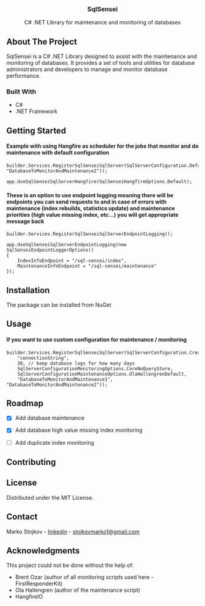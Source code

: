 <div align="center">
  <h3 align="center">SqlSensei</h3>

  <p align="center">
    C# .NET Library for maintenance and monitoring of databases
  </p>
</div>

## About The Project

SqlSensei is a C# .NET Library designed to assist with the maintenance and monitoring of databases. It provides a set of tools and utilities for database administrators and developers to manage and monitor database performance.

### Built With

- C#
- .NET Framework

<!-- GETTING STARTED -->

## Getting Started

<h4>Example with using Hangfire as scheduler for the jobs that monitor and do maintenance with default configuration</h4>

```
builder.Services.RegisterSqlSenseiSqlServer(SqlServerConfiguration.Default("connectionString","DatabaseToMonitorAndMaintenance1", "DatabaseToMonitorAndMaintenance2"));

app.UseSqlSenseiSqlServerHangfire(SqlSenseiHangfireOptions.Default);
```

<h4>These is an option to use endpoint logging meaning there will be endpoints you can send requests to and in case of errors with maintenance (index rebuilds, statistics update) and maintenance
priorities (high value missing index, etc...) you will get appropriate message back</h4>

```
builder.Services.RegisterSqlSenseiSqlServerEndpointLogging();

app.UseSqlSenseiSqlServerEndpointLogging(new SqlSenseiEndpointLoggerOptions()
{
    IndexInfoEndpoint = "/sql-sensei/index",
    MaintenanceInfoEndpoint = "/sql-sensei/maintenance"
});
```


## Installation

The package can be installed from NuGet

## Usage

<h4>If you want to use custom configuration for maintenance / monitoring</h4>

```
builder.Services.RegisterSqlSenseiSqlServer(SqlServerConfiguration.Create(
    "connectionString",
    30, // keep database logs for how many days
    SqlServerConfigurationMonitoringOptions.CoreNoQueryStore,
    SqlServerConfigurationMaintenanceOptions.OlaHallengrenDefault,
    "DatabaseToMonitorAndMaintenance1", "DatabaseToMonitorAndMaintenance2"));
```

## Roadmap

- [x] Add database maintenance
- [x] Add database high value missing index monitoring
- [ ] Add duplicate index monitoring


## Contributing


## License

Distributed under the MIT License.

## Contact

Marko Stojkov - [linkedin](https://www.linkedin.com/in/marko-stojkov/) - stojkovmarko1@gmail.com

## Acknowledgments

This project could not be done without the help of:
- Brent Ozar (author of all monitoring scripts used here - FirstResponderKit)
- Ola Hallengren (author of the maintenance script)
- HangfireIO
